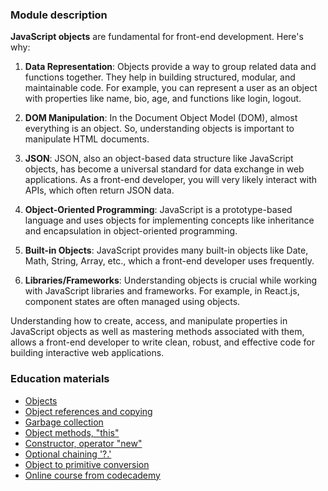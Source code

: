### Module description
**JavaScript objects** are fundamental for front-end development. Here's why:

1. **Data Representation**: Objects provide a way to group related data and functions together. They help in building 
structured, modular, and maintainable code. For example, you can represent a user as an object with properties 
like name, bio, age, and functions like login, logout.

2. **DOM Manipulation**: In the Document Object Model (DOM), almost everything is an object. So, understanding objects is 
important to manipulate HTML documents.

3. **JSON**: JSON, also an object-based data structure like JavaScript objects, has become a universal standard for data 
exchange in web applications. As a front-end developer, you will very likely interact with APIs, which often return JSON data.

4. **Object-Oriented Programming**: JavaScript is a prototype-based language and uses objects for implementing concepts 
like inheritance and encapsulation in object-oriented programming.

5. **Built-in Objects**: JavaScript provides many built-in objects like Date, Math, String, Array, etc., which a front-end
developer uses frequently.

6. **Libraries/Frameworks**: Understanding objects is crucial while working with JavaScript libraries and frameworks. 
For example, in React.js, component states are often managed using objects.

Understanding how to create, access, and manipulate properties in JavaScript objects as well as mastering methods 
associated with them, allows a front-end developer to write clean, robust, and effective code for building interactive
web applications.


### Education materials
* [Objects](https://javascript.info/object)
* [Object references and copying](https://javascript.info/object-copy)
* [Garbage collection](https://javascript.info/garbage-collection)
* [Object methods, "this"](https://javascript.info/object-methods)
* [Constructor, operator "new"](https://javascript.info/constructor-new)
* [Optional chaining '?.'](https://javascript.info/optional-chaining)
* [Object to primitive conversion](https://javascript.info/object-toprimitive)
* [Online course from codecademy](https://www.codecademy.com/courses/introduction-to-javascript/lessons/introduction-to-javascript)
